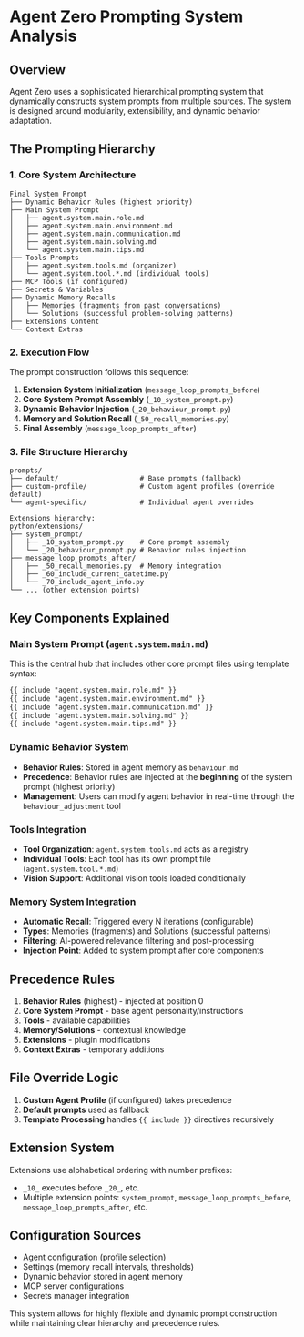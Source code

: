 # Agent Zero Prompting System Analysis

## Overview

Agent Zero uses a sophisticated hierarchical prompting system that dynamically constructs system prompts from multiple sources. The system is designed around modularity, extensibility, and dynamic behavior adaptation.

## The Prompting Hierarchy

### 1. Core System Architecture

```
Final System Prompt
├── Dynamic Behavior Rules (highest priority)
├── Main System Prompt
│   ├── agent.system.main.role.md
│   ├── agent.system.main.environment.md
│   ├── agent.system.main.communication.md
│   ├── agent.system.main.solving.md
│   └── agent.system.main.tips.md
├── Tools Prompts
│   ├── agent.system.tools.md (organizer)
│   └── agent.system.tool.*.md (individual tools)
├── MCP Tools (if configured)
├── Secrets & Variables
├── Dynamic Memory Recalls
│   ├── Memories (fragments from past conversations)
│   └── Solutions (successful problem-solving patterns)
├── Extensions Content
└── Context Extras
```

### 2. Execution Flow

The prompt construction follows this sequence:

1. **Extension System Initialization** (`message_loop_prompts_before`)
2. **Core System Prompt Assembly** (`_10_system_prompt.py`)
3. **Dynamic Behavior Injection** (`_20_behaviour_prompt.py`)
4. **Memory and Solution Recall** (`_50_recall_memories.py`)
5. **Final Assembly** (`message_loop_prompts_after`)

### 3. File Structure Hierarchy

```
prompts/
├── default/                    # Base prompts (fallback)
├── custom-profile/             # Custom agent profiles (override default)
└── agent-specific/             # Individual agent overrides

Extensions hierarchy:
python/extensions/
├── system_prompt/
│   ├── _10_system_prompt.py    # Core prompt assembly
│   └── _20_behaviour_prompt.py # Behavior rules injection
├── message_loop_prompts_after/
│   ├── _50_recall_memories.py  # Memory integration
│   ├── _60_include_current_datetime.py
│   └── _70_include_agent_info.py
└── ... (other extension points)
```

## Key Components Explained

### Main System Prompt (`agent.system.main.md`)

This is the central hub that includes other core prompt files using template syntax:
```markdown
{{ include "agent.system.main.role.md" }}
{{ include "agent.system.main.environment.md" }}
{{ include "agent.system.main.communication.md" }}
{{ include "agent.system.main.solving.md" }}
{{ include "agent.system.main.tips.md" }}
```

### Dynamic Behavior System

- **Behavior Rules**: Stored in agent memory as `behaviour.md`
- **Precedence**: Behavior rules are injected at the **beginning** of the system prompt (highest priority)
- **Management**: Users can modify agent behavior in real-time through the `behaviour_adjustment` tool

### Tools Integration

- **Tool Organization**: `agent.system.tools.md` acts as a registry
- **Individual Tools**: Each tool has its own prompt file (`agent.system.tool.*.md`)
- **Vision Support**: Additional vision tools loaded conditionally

### Memory System Integration

- **Automatic Recall**: Triggered every N iterations (configurable)
- **Types**: Memories (fragments) and Solutions (successful patterns)
- **Filtering**: AI-powered relevance filtering and post-processing
- **Injection Point**: Added to system prompt after core components

## Precedence Rules

1. **Behavior Rules** (highest) - injected at position 0
2. **Core System Prompt** - base agent personality/instructions
3. **Tools** - available capabilities
4. **Memory/Solutions** - contextual knowledge
5. **Extensions** - plugin modifications
6. **Context Extras** - temporary additions

## File Override Logic

1. **Custom Agent Profile** (if configured) takes precedence
2. **Default prompts** used as fallback
3. **Template Processing** handles `{{ include }}` directives recursively

## Extension System

Extensions use alphabetical ordering with number prefixes:
- `_10_` executes before `_20_`, etc.
- Multiple extension points: `system_prompt`, `message_loop_prompts_before`, `message_loop_prompts_after`, etc.

## Configuration Sources

- Agent configuration (profile selection)
- Settings (memory recall intervals, thresholds)
- Dynamic behavior stored in agent memory
- MCP server configurations
- Secrets manager integration

This system allows for highly flexible and dynamic prompt construction while maintaining clear hierarchy and precedence rules.
